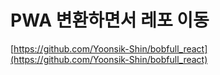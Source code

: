 
# PWA 변환하면서 레포 이동
[https://github.com/Yoonsik-Shin/bobfull_react](https://github.com/Yoonsik-Shin/bobfull_react)
